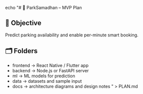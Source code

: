echo "# 🧩 ParkSamadhan – MVP Plan
## 🎯 Objective
Predict parking availability and enable per-minute smart booking.

## 🗂️ Folders
- frontend → React Native / Flutter app
- backend → Node.js or FastAPI server
- ml → ML models for prediction
- data → datasets and sample input
- docs → architecture diagrams and design notes
" > PLAN.md
